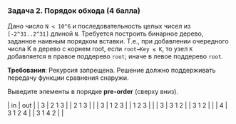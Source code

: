 ### Задача 2. Порядок обхода (4 балла)

Дано число `N < 10^6` и последовательность целых чисел из  `[-2^31..2^31]` длиной `N`.
Требуется построить бинарное дерево, заданное наивным порядком вставки.
Т.е., при добавлении очередного числа K в дерево с корнем root, если `root→Key ≤ K`, то узел `K` добавляется в правое поддерево `root`; иначе в левое поддерево `root`.

**Требования**: Рекурсия запрещена. Решение должно поддерживать передачу функции сравнения снаружи.

 Выведите элементы в порядке **pre-order** (сверху вниз).

|   in    |   out   |
| 3       | 2 1 3   |
| 2 1 3   |         |
| 3       | 1 2 3   |
| 1 2 3   |         |
| 3       | 3 1 2   |
| 3 1 2   |         |
| 4       | 3 1 2 4 |
| 3 1 4 2 |         |
